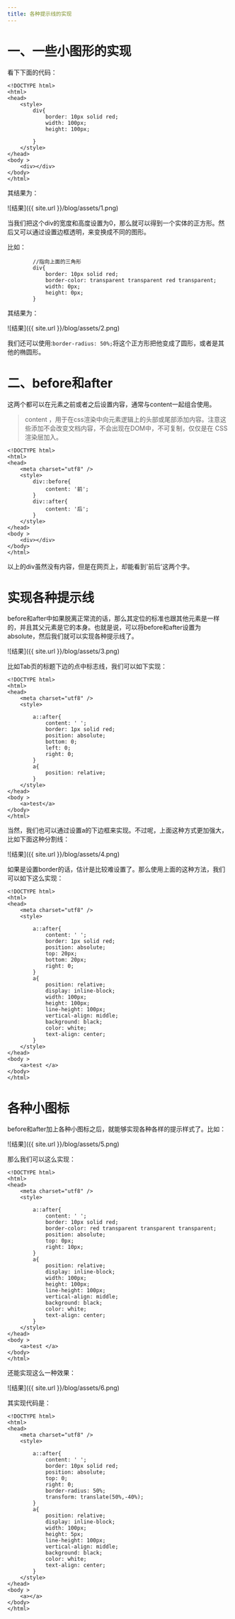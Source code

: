 ```yaml
---
title: 各种提示线的实现
---
```


# 一、一些小图形的实现

看下下面的代码：

```
<!DOCTYPE html>
<html>
<head>
    <style>
        div{
            border: 10px solid red;
            width: 100px;
            height: 100px;

        }
    </style>
</head>
<body >
    <div></div>
</body>
</html>
```

其结果为：

![结果]({{ site.url }}/blog/assets/1.png)

当我们把这个div的宽度和高度设置为0，那么就可以得到一个实体的正方形。然后又可以通过设置边框透明，来变换成不同的图形。

比如：
```
        //指向上面的三角形
        div{
            border: 10px solid red;
            border-color: transparent transparent red transparent;
            width: 0px;
            height: 0px;
        }
```

其结果为：

![结果]({{ site.url }}/blog/assets/2.png)


我们还可以使用:`border-radius: 50%;`将这个正方形把他变成了圆形，或者是其他的椭圆形。


# 二、before和after

这两个都可以在元素之前或者之后设置内容，通常与content一起组合使用。

> content ，用于在css渲染中向元素逻辑上的头部或尾部添加内容。注意这些添加不会改变文档内容，不会出现在DOM中，不可复制，仅仅是在 CSS 渲染层加入。

```
<!DOCTYPE html>
<html>
<head>
    <meta charset="utf8" />
    <style>
        div::before{
            content: '前';
        }
        div::after{
            content: '后';
        }
    </style>
</head>
<body >
    <div></div>
</body>
</html>
```

以上的div虽然没有内容，但是在网页上，却能看到'前后'这两个字。

# 实现各种提示线

before和after中如果脱离正常流的话，那么其定位的标准也跟其他元素是一样的，并且其父元素是它的本身。也就是说，可以将before和after设置为absolute，然后我们就可以实现各种提示线了。

![结果]({{ site.url }}/blog/assets/3.png)

比如Tab页的标题下边的点中标志线，我们可以如下实现：

```
<!DOCTYPE html>
<html>
<head>
    <meta charset="utf8" />
    <style>

        a::after{
            content: ' ';
            border: 1px solid red;
            position: absolute;
            bottom: 0;
            left: 0;
            right: 0;
        }
        a{
            position: relative;
        }
    </style>
</head>
<body >
    <a>test</a>
</body>
</html>
```

当然，我们也可以通过设置a的下边框来实现。不过呢，上面这种方式更加强大，比如下面这种分割线：

![结果]({{ site.url }}/blog/assets/4.png)

如果是设置border的话，估计是比较难设置了。那么使用上面的这种方法，我们可以如下这么实现：

```
<!DOCTYPE html>
<html>
<head>
    <meta charset="utf8" />
    <style>

        a::after{
            content: ' ';
            border: 1px solid red;
            position: absolute;
            top: 20px;
            bottom: 20px;
            right: 0;
        }
        a{
            position: relative;
            display: inline-block;
            width: 100px;
            height: 100px;
            line-height: 100px;
            vertical-align: middle;
            background: black;
            color: white;
            text-align: center;
        }
    </style>
</head>
<body >
    <a>test </a>
</body>
</html>
```

# 各种小图标

before和after加上各种小图标之后，就能够实现各种各样的提示样式了。比如：

![结果]({{ site.url }}/blog/assets/5.png)

那么我们可以这么实现：
```
<!DOCTYPE html>
<html>
<head>
    <meta charset="utf8" />
    <style>

        a::after{
            content: ' ';
            border: 10px solid red;
            border-color: red transparent transparent transparent;
            position: absolute;
            top: 0px;
            right: 10px;
        }
        a{
            position: relative;
            display: inline-block;
            width: 100px;
            height: 100px;
            line-height: 100px;
            vertical-align: middle;
            background: black;
            color: white;
            text-align: center;
        }
    </style>
</head>
<body >
    <a>test </a>
</body>
</html>
```

还能实现这么一种效果：

![结果]({{ site.url }}/blog/assets/6.png)

其实现代码是：

```
<!DOCTYPE html>
<html>
<head>
    <meta charset="utf8" />
    <style>

        a::after{
            content: ' ';
            border: 10px solid red;
            position: absolute;
            top: 0;
            right: 0;
            border-radius: 50%;
            transform: translate(50%,-40%);
        }
        a{
            position: relative;
            display: inline-block;
            width: 100px;
            height: 5px;
            line-height: 100px;
            vertical-align: middle;
            background: black;
            color: white;
            text-align: center;
        }
    </style>
</head>
<body >
    <a></a>
</body>
</html>
```